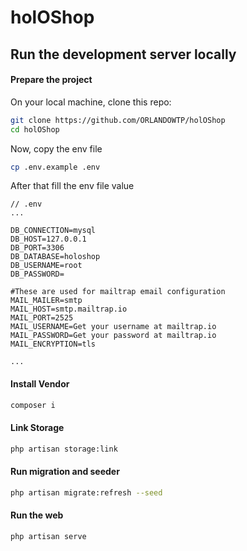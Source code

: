 # holOShop

## Run the development server locally

#### Prepare the project
On your local machine, clone this repo:

```bash
git clone https://github.com/ORLANDOWTP/holOShop
cd holOShop
```

Now, copy the env file

```bash
cp .env.example .env
```

After that fill the env file value
```dotenv
// .env
...

DB_CONNECTION=mysql
DB_HOST=127.0.0.1
DB_PORT=3306
DB_DATABASE=holoshop
DB_USERNAME=root
DB_PASSWORD=

#These are used for mailtrap email configuration
MAIL_MAILER=smtp
MAIL_HOST=smtp.mailtrap.io
MAIL_PORT=2525
MAIL_USERNAME=Get your username at mailtrap.io
MAIL_PASSWORD=Get your password at mailtrap.io
MAIL_ENCRYPTION=tls

...

```
#### Install Vendor
```bash
composer i
```
#### Link Storage
```bash
php artisan storage:link
```
#### Run migration and seeder
```bash
php artisan migrate:refresh --seed
```
#### Run the web
```bash
php artisan serve
```
